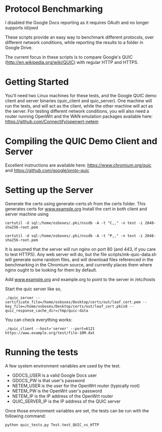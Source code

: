 Protocol Benchmarking
============

I disabled the Google Docs reporting as it requires OAuth and no longer supports id/pwd 

These scripts provide an easy way to benchmark different protocols, over different network conditions, while reporting the results to a folder in Google Drive.

The current focus in these scripts is to compare Google's QUIC (http://en.wikipedia.org/wiki/QUIC) with regular HTTP and HTTPS.


Getting Started
=============
You'll need two Linux machines for these tests, and the Google QUIC demo client and server binaries (quic_client and quic_server).  One machine will run the tests, and  will act as the client, while the other machine will act as the server.  For testing different network conditions, you will also need a router running OpenWrt and the WAN emulation packages available here: https://github.com/Connectify/openwrt-netem

Compiling the QUIC Demo Client and Server
=============
Excellent instructions are available here: https://www.chromium.org/quic and 
https://github.com/google/proto-quic 


Setting up the Server
=============

Generate the certs using generate-certs.sh from the certs folder. This generates certs for www.example.org 
Install the cert in both client and server machine using

```
certutil -d sql:/home/osboxes/.pki/nssdb -A -t "C,," -n test -i 2048-sha256-root.pem

certutil -d sql:/home/osboxes/.pki/nssdb -A -t "P,," -n test -i 2048-sha256-root.pem
```

It is assumed that the server will run nginx on port 80 (and 443, if you care to test HTTPS).  Any web server will do, but the file scripts/mk-quic-data.sh will generate some random files, and will download files referenced in the benchmarking in the Chromium source, and currently places them where nginx ought to be looking for them by default.

Add www.example.org and example.org to point to the server in /etc/hosts 

Start the quic server like so,
```
./quic_server --certificate_file=/home/osboxes/Desktop/certs/out/leaf_cert.pem --key_file=/home/osboxes/Desktop/certs/out/leaf_cert.pkcs8 --quic_response_cache_dir=/tmp/quic-data
```
You can check everything works: 
```
./quic_client --host='server' --port=6121 https://www.example.org/test/file-10M.dat
```
Running the tests
==============
A few system environment variables are used by the test.

- GDOCS_USER is a valid Google Docs user
- GDOCS_PW is that user's password
- NETEM_USER is the user for the OpenWrt router (typically root)
- NETEM_PW is the OpenWrt user's password
- NETEM_IP is the IP address of the OpenWrt router
- QUIC_SERVER_IP is the IP address of the QUIC server

Once those environment variables are set, the tests can be run with the following command:
```
python quic_tests.py Test.test_QUIC_vs_HTTP
```

